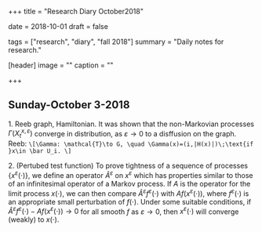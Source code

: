 +++
title = "Research Diary October2018"

date = 2018-10-01
draft = false

tags = ["research", "diary", "fall 2018"]
summary = "Daily notes for research."

[header]
image = ""
caption = ""

+++

## Sunday-October 3-2018  
1\. Reeb graph, Hamiltonian. It was shown that the non-Markovian processes $\Gamma(X_t^{x,\varepsilon})$ converge in distribution, as $\varepsilon\to 0$ to a disffusion on the graph. Reeb:
`\[\Gamma: \mathcal{T}\to G, \quad \Gamma(x)=(i,|H(x)|)\;\text{if }x\in \bar U_i. \]`

2\. (Pertubed test function) To prove tightness of a sequence of processes $\{x^{\varepsilon}(\cdot)\}$, we define an operator ${\hat A}{}^{\varepsilon}$ on $x^{\varepsilon}$ which has properties similar to those of an infinitesimal operator of a Markov process. If $A$ is the operator for the limit process $x(\cdot)$, we can then compare ${\hat A}{}^{\varepsilon}f^{\varepsilon}(\cdot)$ with $Af(x^{\varepsilon}(\cdot))$, where $f^{\varepsilon}(\cdot)$ is an appropriate small perturbation of $f(\cdot)$. Under some suitable conditions, if ${\hat A}{}^{\varepsilon}f^{\varepsilon}(\cdot)-Af(x^{\varepsilon}(\cdot))\to 0$ for all smooth $f$ as $\varepsilon\to 0$, then $x^{\varepsilon}(\cdot)$ will converge (weakly) to $x(\cdot)$.